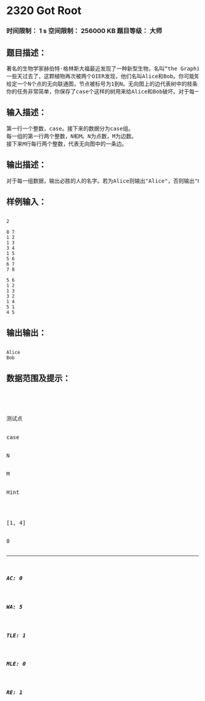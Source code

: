 # 2320 Got Root   
### 时间限制： 1 s     空间限制： 256000 KB     题目等级： 大师  
## 题目描述：  

<pre>
著名的生物学家赫伯特·格林斯大福最近发现了一种新型生物，名叫“the Graphius Vulgaris”，是一种在斯洛伐克西部Pesinza Baba野生植物栖息地所特有的植物。这颗植物非常奇怪，第一眼看上去就像一个普通的灌木丛，当然，仔细观察的话，你会注意到它的结构比较复杂。当树上的两个枝条彼此接触时，他们可能连为一体。实际上，它们经常这样做，导致了这颗植物非常的密集且反复无常（若赫伯特不是一个生物学家而是一个计算机科学家的话，他可能会发现，当把这颗植物当作图的话，那这颗植物不再是“树”而是一个普通的无向联通图）。
一些天过去了，这颗植物再次被两个OIER发现，他们名叫Alice和Bob。你可能知道他们，因为他们就是用博弈游戏“虐人”而出名的。在发现这颗树之前，他们正在构思一个新的“虐人”游戏。而这颗可怜的树立即成为了这个游戏的平台。
给定一个N个点的无向联通图，节点被标号为1到N。无向图上的边代表树中的枝条，而节点1代表地面。两个玩家轮流进行操作，Alice先手。一次操作包含两个步骤：第一个步骤，玩家从图中选出一条边并在图中删除。第二个步骤，在第一个步骤完成后，将不与点1联通的部分删除。第一个不能进行操作的玩家则视为失败。你可以假设Alice和Bob都执行最优策略。
你的任务非常简单，你保存了case个这样的树用来给Alice和Bob破坏。对于每一颗树，你需要计算谁会赢。在你告诉他们真相之后，它们就没有必要破坏这些树了，这些珍贵的树就被保存下来了。赶快，这些树可是非常珍贵的！
</pre>
  
  
## 输入描述：  

<pre>
第一行一个整数，case。接下来的数据分为case组。
每一组的第一行两个整数，N和M。N为点数，M为边数。
接下来M行每行两个整数，代表无向图中的一条边。
</pre>
  
  
## 输出描述：  

<pre>
对于每一组数据，输出必胜的人的名字。若为Alice则输出"Alice"，否则输出"Bob"。
</pre>
  
  
## 样例输入：  

<pre><code>
2
 
8 7
1 2
1 3
3 4
1 5
5 6
6 7
7 8
 
5 6
1 2
1 3
3 2
1 4
5 1
4 5
</code></pre>
  
  
## 输出输出：  

<pre><code>
Alice
Bob
</code></pre>
  
  
## 数据范围及提示：  

<pre>




测试点


case


N


M


Hint




[1, 4]


0<case<=100


0<N<=100


M=N-1


保证原图为链




[5, 12]


0<case<=100


0<N<=1000


M=N-1


保证原图为树




[13, 20]


0<case<=100


0<N<=2000


0<M<=20000


 




 
</pre>
  
  
***  

##### AC: 0  
##### WA: 5  
##### TLE: 1  
##### MLE: 0  
##### RE: 1  
